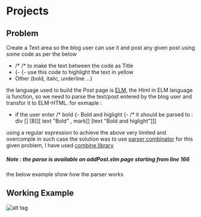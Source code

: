 # Projects
## Problem

Create a Text area so the blog user can use it and post any given post using some code as per the below
- /* /* to make the text between the code as Title
- {- {- use this code to highlight the text in yellow
- Other (bold, italic, underline ...)

the language used to build the Post page is [ELM](http://elm-lang.org), the Html in ELM language is function, so we need to parse the text/post entered by the blog user and transfor it to ELM-HTML.
for exmaple :
- if the user enter /* bold {- Bold and higlight {- /* it should be parsed to : div [] [B[][ text "Bold" , mark[] [text "Bold and higlight"]]]

using a regular expression to achieve the above very limited and overcomple in such case
the solution was to use [parser combinator](https://en.wikipedia.org/wiki/Parser_combinator)
for this given problem, I have used [combine library](http://package.elm-lang.org/packages/Bogdanp/elm-combine/latest/Combine)

##### Note : the parse is available on addPost.elm page starting from line 166
the below example show how the parser works
## Working Example
![alt tag](https://i.stack.imgur.com/vSx2Y.png)

